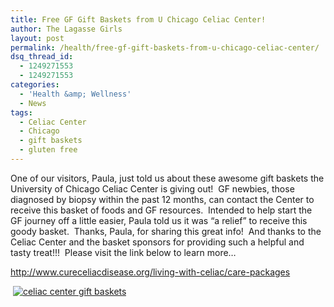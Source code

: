 ```yaml
---
title: Free GF Gift Baskets from U Chicago Celiac Center!
author: The Lagasse Girls
layout: post
permalink: /health/free-gf-gift-baskets-from-u-chicago-celiac-center/
dsq_thread_id:
  - 1249271553
  - 1249271553
categories:
  - 'Health &amp; Wellness'
  - News
tags:
  - Celiac Center
  - Chicago
  - gift baskets
  - gluten free
---
```

<span>One of our visitors, Paula, just told us about these awesome gift baskets the University of Chicago Celiac Center is giving out!  GF newbies, those diagnosed by biopsy within the past 12 months, can contact the Center to receive this basket of foods and GF resources.  Intended to help start the GF journey off a little easier, Paula told us it was &#8220;a relief&#8221; to receive this goody basket.  Thanks, Paula, for sharing this great info!  And thanks to the Celiac Center and the basket sponsors for providing such a helpful and tasty treat!!!  Please visit the link below to learn more&#8230;</span>

<span><a href="http://www.cureceliacdisease.org/living-with-celiac/care-packages">http://www.cureceliacdisease.org/living-with-celiac/care-packages</a>  </span>

<span> <a href="/wp-content/uploads/2013/04/celiac-center-gift-baskets.jpg"><img class="alignnone" alt="celiac center gift baskets" src="/wp-content/uploads/2013/04/celiac-center-gift-baskets.jpg" /></a></span>